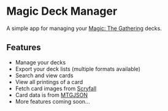 # Magic Deck Manager

A simple app for managing your [Magic: The Gathering](https://magic.wizards.com/en) decks.

## Features

 - Manage your decks
 - Export your deck lists (multiple formats available)
 - Search and view cards
 - View all printings of a card
 - Fetch card images from [Scryfall](https://scryfall.com/)
 - Card data is from [MTGJSON](https://mtgjson.com/)
 - More features coming soon...
